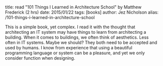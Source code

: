 title: read "101 Things I Learned in Architecture School" by Matthew Frederick (2 hrs)
date: 2015/01/22
tags: [books]
author: Jez Nicholson
alias: /101-things-i-learned-in-architecture-school

​​​This is a simple book, yet complex. I read it with the thought that architecting an IT system may have things to learn from architecting a building. When it comes to buildings, we often think of aesthetics. Less often in IT systems. Maybe we should? They both need to be accepted and used by humans. I know from experience that using a beautiful programming language or system can be a pleasure, and yet we only consider function when designing.